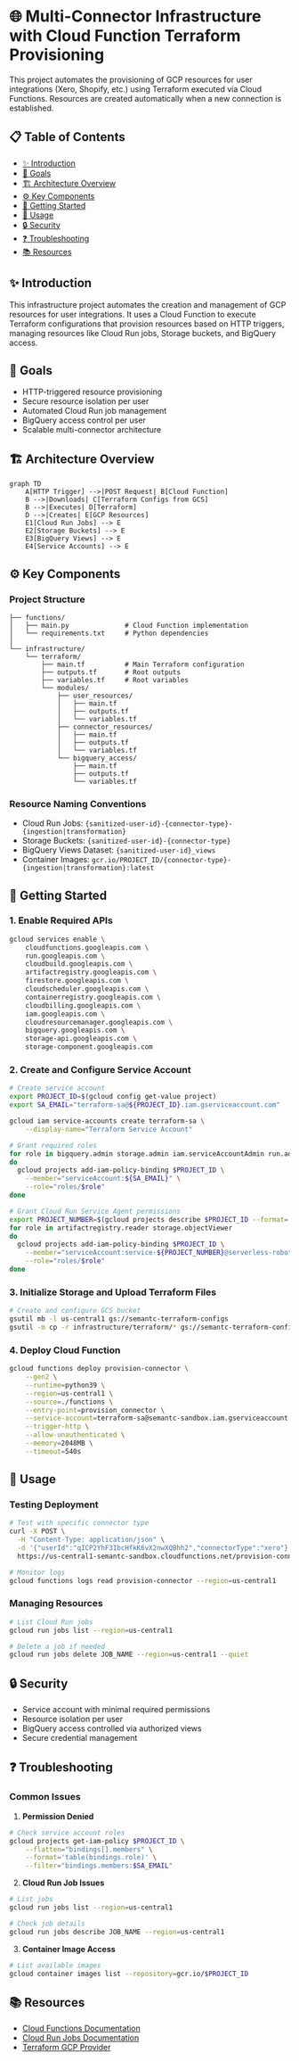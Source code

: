 # 🌐 Multi-Connector Infrastructure with Cloud Function Terraform Provisioning

This project automates the provisioning of GCP resources for user integrations (Xero, Shopify, etc.) using Terraform executed via Cloud Functions. Resources are created automatically when a new connection is established.

## 📋 Table of Contents

- [✨ Introduction](#-introduction)
- [🎯 Goals](#-goals)
- [🏗️ Architecture Overview](#️-architecture-overview)
- [⚙️ Key Components](#️-key-components)
- [🚀 Getting Started](#-getting-started)
- [🔧 Usage](#-usage)
- [🔒 Security](#-security)
- [❓ Troubleshooting](#-troubleshooting)
- [📚 Resources](#-resources)

## ✨ Introduction

This infrastructure project automates the creation and management of GCP resources for user integrations. It uses a Cloud Function to execute Terraform configurations that provision resources based on HTTP triggers, managing resources like Cloud Run jobs, Storage buckets, and BigQuery access.

## 🎯 Goals

- HTTP-triggered resource provisioning
- Secure resource isolation per user
- Automated Cloud Run job management
- BigQuery access control per user
- Scalable multi-connector architecture

## 🏗️ Architecture Overview

```mermaid
graph TD
    A[HTTP Trigger] -->|POST Request| B[Cloud Function]
    B -->|Downloads| C[Terraform Configs from GCS]
    B -->|Executes| D[Terraform]
    D -->|Creates| E[GCP Resources]
    E1[Cloud Run Jobs] --> E
    E2[Storage Buckets] --> E
    E3[BigQuery Views] --> E
    E4[Service Accounts] --> E
```

## ⚙️ Key Components

### Project Structure
```
├── functions/
│   ├── main.py              # Cloud Function implementation
│   └── requirements.txt     # Python dependencies
│
└── infrastructure/
    └── terraform/
        ├── main.tf          # Main Terraform configuration
        ├── outputs.tf       # Root outputs
        ├── variables.tf     # Root variables
        └── modules/
            ├── user_resources/
            │   ├── main.tf
            │   ├── outputs.tf
            │   └── variables.tf
            ├── connector_resources/
            │   ├── main.tf
            │   ├── outputs.tf
            │   └── variables.tf
            └── bigquery_access/
                ├── main.tf
                ├── outputs.tf
                └── variables.tf
```

### Resource Naming Conventions
- Cloud Run Jobs: `{sanitized-user-id}-{connector-type}-{ingestion|transformation}`
- Storage Buckets: `{sanitized-user-id}-{connector-type}`
- BigQuery Views Dataset: `{sanitized-user-id}_views`
- Container Images: `gcr.io/PROJECT_ID/{connector-type}-{ingestion|transformation}:latest`

## 🚀 Getting Started

### 1. Enable Required APIs
```bash
gcloud services enable \
    cloudfunctions.googleapis.com \
    run.googleapis.com \
    cloudbuild.googleapis.com \
    artifactregistry.googleapis.com \
    firestore.googleapis.com \
    cloudscheduler.googleapis.com \
    containerregistry.googleapis.com \
    cloudbilling.googleapis.com \
    iam.googleapis.com \
    cloudresourcemanager.googleapis.com \
    bigquery.googleapis.com \
    storage-api.googleapis.com \
    storage-component.googleapis.com
```

### 2. Create and Configure Service Account
```bash
# Create service account
export PROJECT_ID=$(gcloud config get-value project)
export SA_EMAIL="terraform-sa@${PROJECT_ID}.iam.gserviceaccount.com"

gcloud iam service-accounts create terraform-sa \
    --display-name="Terraform Service Account"

# Grant required roles
for role in bigquery.admin storage.admin iam.serviceAccountAdmin run.admin cloudscheduler.admin datastore.user artifactregistry.admin
do
  gcloud projects add-iam-policy-binding $PROJECT_ID \
    --member="serviceAccount:${SA_EMAIL}" \
    --role="roles/$role"
done

# Grant Cloud Run Service Agent permissions
export PROJECT_NUMBER=$(gcloud projects describe $PROJECT_ID --format='value(projectNumber)')
for role in artifactregistry.reader storage.objectViewer
do
  gcloud projects add-iam-policy-binding $PROJECT_ID \
    --member="serviceAccount:service-${PROJECT_NUMBER}@serverless-robot-prod.iam.gserviceaccount.com" \
    --role="roles/$role"
done
```

### 3. Initialize Storage and Upload Terraform Files
```bash
# Create and configure GCS bucket
gsutil mb -l us-central1 gs://semantc-terraform-configs
gsutil -m cp -r infrastructure/terraform/* gs://semantc-terraform-configs/
```

### 4. Deploy Cloud Function
```bash
gcloud functions deploy provision-connector \
    --gen2 \
    --runtime=python39 \
    --region=us-central1 \
    --source=./functions \
    --entry-point=provision_connector \
    --service-account=terraform-sa@semantc-sandbox.iam.gserviceaccount.com \
    --trigger-http \
    --allow-unauthenticated \
    --memory=2048MB \
    --timeout=540s
```

## 🔧 Usage

### Testing Deployment
```bash
# Test with specific connector type
curl -X POST \
  -H "Content-Type: application/json" \
  -d '{"userId":"qICP2YhF3IbcHfkK6vX2nwXQBhh2","connectorType":"xero"}' \
  https://us-central1-semantc-sandbox.cloudfunctions.net/provision-connector

# Monitor logs
gcloud functions logs read provision-connector --region=us-central1
```

### Managing Resources
```bash
# List Cloud Run jobs
gcloud run jobs list --region=us-central1

# Delete a job if needed
gcloud run jobs delete JOB_NAME --region=us-central1 --quiet
```

## 🔒 Security

- Service account with minimal required permissions
- Resource isolation per user
- BigQuery access controlled via authorized views
- Secure credential management

## ❓ Troubleshooting

### Common Issues

1. **Permission Denied**
```bash
# Check service account roles
gcloud projects get-iam-policy $PROJECT_ID \
    --flatten="bindings[].members" \
    --format='table(bindings.role)' \
    --filter="bindings.members:$SA_EMAIL"
```

2. **Cloud Run Job Issues**
```bash
# List jobs
gcloud run jobs list --region=us-central1

# Check job details
gcloud run jobs describe JOB_NAME --region=us-central1
```

3. **Container Image Access**
```bash
# List available images
gcloud container images list --repository=gcr.io/$PROJECT_ID
```

## 📚 Resources

- [Cloud Functions Documentation](https://cloud.google.com/functions/docs)
- [Cloud Run Jobs Documentation](https://cloud.google.com/run/docs/create-jobs)
- [Terraform GCP Provider](https://registry.terraform.io/providers/hashicorp/google/latest/docs)